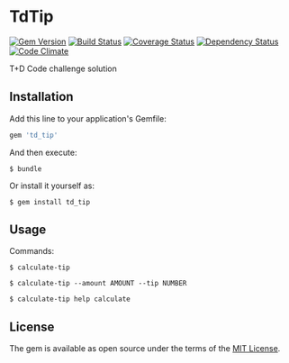 # TdTip

[![Gem Version](https://badge.fury.io/rb/td_tip.svg)](https://badge.fury.io/rb/td_tip)
[![Build Status](https://travis-ci.org/wspyra/td_tip.svg)](https://travis-ci.org/wspyra/td_tip)
[![Coverage Status](https://coveralls.io/repos/wspyra/td_tip/badge.svg?branch=master&service=github)](https://coveralls.io/github/wspyra/td_tip?branch=master)
[![Dependency Status](https://gemnasium.com/wspyra/td_tip.svg)](https://gemnasium.com/wspyra/td_tip)
[![Code Climate](https://codeclimate.com/github/wspyra/td_tip/badges/gpa.svg)](https://codeclimate.com/github/wspyra/td_tip)

T+D Code challenge solution

## Installation

Add this line to your application's Gemfile:

```ruby
gem 'td_tip'
```

And then execute:

    $ bundle

Or install it yourself as:

    $ gem install td_tip

## Usage

Commands:

    $ calculate-tip
    
    $ calculate-tip --amount AMOUNT --tip NUMBER

    $ calculate-tip help calculate

## License

The gem is available as open source under the terms of the [MIT License](http://opensource.org/licenses/MIT).

